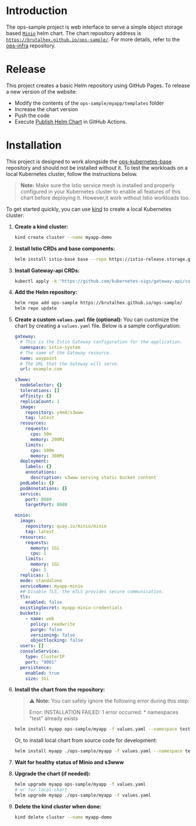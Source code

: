 # Introduction
The ops-sample project is web interface to serve a simple object storage based [`Minio`](https://min.io) helm chart.
The chart repository address is [`https://brutalhex.github.io/ops-sample/`](https://brutalhex.github.io/ops-sample/).
For more details, refer to the [ops-infra](https://github.com/BrutalHex/ops-infra) repository.

# Release
This project creates a basic Helm repository using GitHub Pages.
To release a new version of the website:  
- Modify the contents of the `ops-sample/myapp/templates` folder  
- Increase the chart version  
- Push the code  
- Execute [Publish Helm Chart](https://github.com/BrutalHex/ops-sample/actions/workflows/release.yaml) in GitHub Actions.

# Installation
This project is designed to work alongside the [ops-kubernetes-base](https://github.com/BrutalHex/ops-kubernetes-base) repository and should not be installed without it. To test the workloads on a local Kubernetes cluster, follow the instructions below.

> **Note:** Make sure the Istio service mesh is installed and properly configured in your Kubernetes cluster to enable all features of this chart before deploying it. However,it work without Istio workloads too.

To get started quickly, you can use [kind](https://kind.sigs.k8s.io/) to create a local Kubernetes cluster:

1. **Create a kind cluster:**
   ```sh
   kind create cluster --name myapp-demo
   ```

2. **Install Istio CRDs and base components:**
   ```sh
   helm install istio-base base --repo https://istio-release.storage.googleapis.com/charts --namespace istio-system --create-namespace
   ```
3. **Install Gateway-api CRDs:**
    ```sh
    kubectl apply -k "https://github.com/kubernetes-sigs/gateway-api/config/crd?ref=v1.0.0"
    ```
4. **Add the Helm repository:**
   ```sh
   helm repo add ops-sample https://brutalhex.github.io/ops-sample/
   helm repo update
   ```

5. **Create a custom `values.yaml` file (optional):**
   You can customize the chart by creating a `values.yaml` file. Below is a sample configuration:

    ```yaml
    gateway:
      # This is the Istio Gateway configuration for the application.
      namespace: istio-system
      # The name of the Gateway resource.
      name: waypoint
      # The URL that the Gateway will serve.
      url: example.com

    s3www:
      nodeSelector: {}
      tolerations: []
      affinity: {}
      replicaCount: 1
      image:
        repository: y4m4/s3www
        tag: latest
      resources:
        requests:
          cpu: 50m
          memory: 200Mi
        limits:
          cpu: 100m
          memory: 300Mi
      deployment:
        labels: {}
        annotations:
          description: s3www serving static bucket content
      podLabels: {}
      podAnnotations: {}
      service:
        port: 8080
        targetPort: 8080

    minio:
      image:
        repository: quay.io/minio/minio
        tag: latest
      resources:
        requests:
          memory: 1Gi
          cpu: 1
        limits:
          memory: 1Gi
          cpu: 1
      replicas: 1
      mode: standalone
      serviceName: myapp-minio
      ## Disable TLS, the mTLS provides secure communication.
      tls:
        enabled: false
      existingSecret: myapp-minio-credentials
      buckets:
        - name: web
          policy: readwrite
          purge: false
          versioning: false
          objectlocking: false
      users: []
      consoleService:
        type: ClusterIP
        port: "9001"
      persistence:
        enabled: true
        size: 1Gi
    ```

6. **Install the chart from the repository:**
    >
    > ⚠️ **Note:** You can safely ignore the following error during this step:
    >
    > Error: INSTALLATION FAILED: 1 error occurred:
    >         * namespaces "test" already exists
    >
    >     
     ```sh
     helm install myapp ops-sample/myapp -f values.yaml --namespace test --create-namespace
     ```    
     Or, to install local chart from source code for development:
     ```sh
     helm install myapp ./ops-sample/myapp -f values.yaml --namespace test --create-namespace
     ```
7. **Wait for healthy status of Minio and s3www**

8. **Upgrade the chart (if needed):**
   ```sh
   helm upgrade myapp ops-sample/myapp -f values.yaml
   # or for local chart
   helm upgrade myapp ./ops-sample/myapp -f values.yaml
   ```

9. **Delete the kind cluster when done:**
   ```sh
   kind delete cluster --name myapp-demo
   ```

